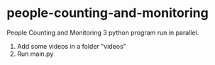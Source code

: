 # people-counting-and-monitoring
People Counting and Monitoring 3 python program run in parallel.
1. Add some videos in a folder "videos"
2. Run main.py
